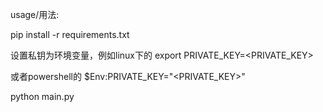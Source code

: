 usage/用法:

pip install -r requirements.txt

设置私钥为环境变量，例如linux下的 export PRIVATE_KEY=<PRIVATE_KEY>

或者powershell的 $Env:PRIVATE_KEY="<PRIVATE_KEY>"

python main.py